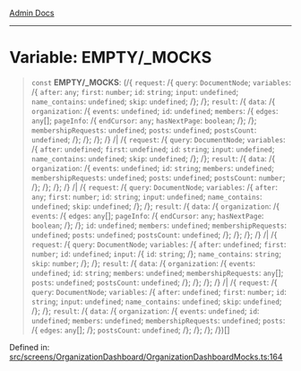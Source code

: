 [Admin Docs](/)

***

# Variable: EMPTY/_MOCKS

> `const` **EMPTY/_MOCKS**: (/{ `request`: /{ `query`: `DocumentNode`; `variables`: /{ `after`: `any`; `first`: `number`; `id`: `string`; `input`: `undefined`; `name_contains`: `undefined`; `skip`: `undefined`; /}; /}; `result`: /{ `data`: /{ `organization`: /{ `events`: `undefined`; `id`: `undefined`; `members`: /{ `edges`: `any`[]; `pageInfo`: /{ `endCursor`: `any`; `hasNextPage`: `boolean`; /}; /}; `membershipRequests`: `undefined`; `posts`: `undefined`; `postsCount`: `undefined`; /}; /}; /}; /} /| /{ `request`: /{ `query`: `DocumentNode`; `variables`: /{ `after`: `undefined`; `first`: `undefined`; `id`: `string`; `input`: `undefined`; `name_contains`: `undefined`; `skip`: `undefined`; /}; /}; `result`: /{ `data`: /{ `organization`: /{ `events`: `undefined`; `id`: `string`; `members`: `undefined`; `membershipRequests`: `undefined`; `posts`: `undefined`; `postsCount`: `number`; /}; /}; /}; /} /| /{ `request`: /{ `query`: `DocumentNode`; `variables`: /{ `after`: `any`; `first`: `number`; `id`: `string`; `input`: `undefined`; `name_contains`: `undefined`; `skip`: `undefined`; /}; /}; `result`: /{ `data`: /{ `organization`: /{ `events`: /{ `edges`: `any`[]; `pageInfo`: /{ `endCursor`: `any`; `hasNextPage`: `boolean`; /}; /}; `id`: `undefined`; `members`: `undefined`; `membershipRequests`: `undefined`; `posts`: `undefined`; `postsCount`: `undefined`; /}; /}; /}; /} /| /{ `request`: /{ `query`: `DocumentNode`; `variables`: /{ `after`: `undefined`; `first`: `number`; `id`: `undefined`; `input`: /{ `id`: `string`; /}; `name_contains`: `string`; `skip`: `number`; /}; /}; `result`: /{ `data`: /{ `organization`: /{ `events`: `undefined`; `id`: `string`; `members`: `undefined`; `membershipRequests`: `any`[]; `posts`: `undefined`; `postsCount`: `undefined`; /}; /}; /}; /} /| /{ `request`: /{ `query`: `DocumentNode`; `variables`: /{ `after`: `undefined`; `first`: `number`; `id`: `string`; `input`: `undefined`; `name_contains`: `undefined`; `skip`: `undefined`; /}; /}; `result`: /{ `data`: /{ `organization`: /{ `events`: `undefined`; `id`: `undefined`; `members`: `undefined`; `membershipRequests`: `undefined`; `posts`: /{ `edges`: `any`[]; /}; `postsCount`: `undefined`; /}; /}; /}; /})[]

Defined in: [src/screens/OrganizationDashboard/OrganizationDashboardMocks.ts:164](https://github.com/PalisadoesFoundation/talawa-admin/blob/main/src/screens/OrganizationDashboard/OrganizationDashboardMocks.ts#L164)
